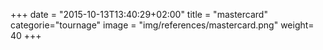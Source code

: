 +++
date = "2015-10-13T13:40:29+02:00"
title = "mastercard"
categorie="tournage"
image = "img/references/mastercard.png"
weight= 40
+++


